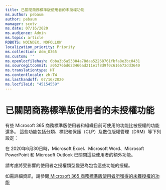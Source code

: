 ```yaml
---
title: 已關閉商務標準版使用者的未授權功能
ms.author: pebaum
author: pebaum
manager: scotv
ms.date: 07/16/2020
ms.audience: Admin
ms.topic: article
ROBOTS: NOINDEX, NOFOLLOW
localization_priority: Priority
ms.collection: Adm_O365
ms.custom: ''
ms.openlocfilehash: 6bba3b5a53304a78daa52268761fbfa8e3bc0431
ms.sourcegitcommit: a05276bd623466ad211e1f8d9f0c616672dd3640
ms.translationtype: HT
ms.contentlocale: zh-TW
ms.lasthandoff: 07/16/2020
ms.locfileid: "45154559"
---
```

# <a name="unlicensed-features-turned-off-for-business-standard-users"></a>已關閉商務標準版使用者的未授權功能

有些 Microsoft 365 商務標準版使用者和組織目前可使用的功能比被授權的功能還多。 這些功能包括分類、標記和保護（CLP）及數位版權管理（DRM）等下列設定：
    
在 2020年6月30日時，Microsoft Excel、Microsoft Word、Microsoft PowerPoint 和 Microsoft Outlook 已關閉這些使用者的額外功能。

請考慮將受影響的使用者之授權類型變更為包含這些功能的授權。 

如需詳細資訊，請參閱[ Microsoft 365 商務標準版使用者所獲得的未獲授權的功能](https://support.microsoft.com/help/4568654/extra-features-to-be-turned-off-for-microsoft-365-business-standard?preview)